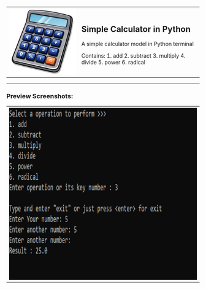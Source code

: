 <table>
  <tr>
    <td>
      <img src="Images/logo.jpg" width="300" alt="Project Logo">
    </td>
    <td>
      <h2>Simple Calculator in Python</h2>
      <p>A simple calculator model in Python terminal</p>
      <p>Contains: 1. add 2. subtract 3. multiply 4. divide 5. power 6. radical</p>
    </td>
  </tr>
</table>

---

### Preview Screenshots:

<table align="center">
  <tr>
    <td><img src="Images/result.png" alt="screen1" height="450" /></td>
  </tr>
</table>
